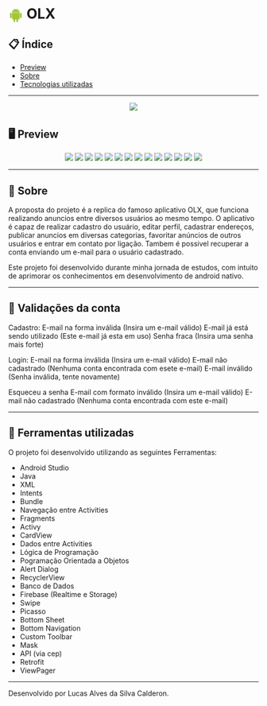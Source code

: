 # <img align="center" alt="Daniel-HTML" height="30" width="30" src="https://raw.githubusercontent.com/devicons/devicon/master/icons/android/android-original.svg"> OLX




<div align="center">
</div>

## 📋 Índice

- [Preview](#-Preview)
- [Sobre](#-Sobre)
- [Tecnologias utilizadas](#-Ferramentas-utilizadas)

---

<div align="center">

<img src="https://user-images.githubusercontent.com/87238842/195661446-44a76211-2154-4c59-b552-d203e342e597.gif" width="300">



 </div>


## 🖥 Preview

<div align="center">

<img src="https://user-images.githubusercontent.com/87238842/195661444-62d1c066-b6f7-4ec7-aa07-5aaab14216af.png" width="200">
<img src="https://user-images.githubusercontent.com/87238842/195661460-4288891a-20ff-4fa5-b8c2-123b7310ead0.png" width="200">
<img src="https://user-images.githubusercontent.com/87238842/195661480-e245b81a-579e-48b0-88e6-83a806708559.png" width="200">
<img src="https://user-images.githubusercontent.com/87238842/195661435-a9061365-d078-4a82-9c52-bba03ab76370.png" width="200">
<img src="https://user-images.githubusercontent.com/87238842/195661442-927557c7-481e-46d6-ae1e-bf4203ddb913.png" width="200">
 
 <img src="https://user-images.githubusercontent.com/87238842/195661447-4726bdeb-38fd-4285-8b13-2a4b2de474e3.png" width="200">
 <img src="https://user-images.githubusercontent.com/87238842/195661448-7ea3599f-04f2-4070-b94c-1db6c0ed4bf5.png" width="200">
 <img src="https://user-images.githubusercontent.com/87238842/195661451-419c3af8-3a3e-4ab6-8797-e999a85940dc.png" width="200">
 <img src="https://user-images.githubusercontent.com/87238842/195661457-54d3af9b-fb37-4e74-8708-5a5af6ac3786.png" width="200">
 
 <img src="https://user-images.githubusercontent.com/87238842/195661462-b68d81fa-c5ed-465e-8fe2-07f2f93027a0.png" width="200">
 <img src="https://user-images.githubusercontent.com/87238842/195661465-26630913-53e2-40b8-8962-bac4a7d87990.png" width="200">
 <img src="https://user-images.githubusercontent.com/87238842/195661470-a9cee4da-b130-4e23-bcb6-d4de29b489d8.png" width="200">
   <img src="https://user-images.githubusercontent.com/87238842/195661472-83280535-e9be-4be0-bfce-5650f0591a26.png)
![meus_anuncios_dialog_delete](https://user-images.githubusercontent.com/87238842/195661474-2e916ee5-eda6-4d94-9412-de477b77c563.png" width="200">
 <img src="https://user-images.githubusercontent.com/87238842/195661476-d04ea054-ac53-41a5-8fab-e2973716d8a7.png" width="200">
  

 
 
 
 



 
</div>

---

## 📖 Sobre

A proposta do projeto é a replica do famoso aplicativo OLX, que funciona realizando anuncios entre diversos usuários ao mesmo tempo.
O aplicativo é capaz de realizar cadastro do usuário, editar perfil, cadastrar endereços, publicar anuncios em diversas categorias, favoritar anúncios de outros usuários e entrar em contato por ligação. Tambem é possivel recuperar a conta enviando um e-mail para o usuário cadastrado.



Este projeto foi desenvolvido durante minha jornada de estudos, com intuito de aprimorar os conhecimentos em desenvolvimento de android nativo.

---

## :lock_with_ink_pen: Validações da conta

Cadastro:
E-mail na forma inválida (Insira um e-mail válido)
E-mail já está sendo utilizado (Este e-mail já esta em uso)
Senha fraca (Insira uma senha mais forte)


Login:
E-mail na forma inválida (Insira um e-mail válido)
E-mail não cadastrado (Nenhuma conta encontrada com esete e-mail)
E-mail inválido (Senha inválida, tente novamente)


Esqueceu a senha
E-mail com formato inválido (Insira um e-mail válido)
E-mail não cadastrado (Nenhuma conta encontrada com este e-mail)


---


## 🚀 Ferramentas utilizadas

O projeto foi desenvolvido utilizando as seguintes Ferramentas:

- Android Studio
- Java
- XML
- Intents
- Bundle
- Navegação entre Activities
- Fragments
- Activy
- CardView
- Dados entre Activities
- Lógica de Programação
- Pogramação Orientada a Objetos
- Alert Dialog
- RecyclerView
- Banco de Dados
- Firebase (Realtime e Storage)
- Swipe
- Picasso
- Bottom Sheet
- Bottom Navigation
- Custom Toolbar
- Mask
- API (via cep)
- Retrofit
- ViewPager


---

Desenvolvido por Lucas Alves da Silva Calderon.
